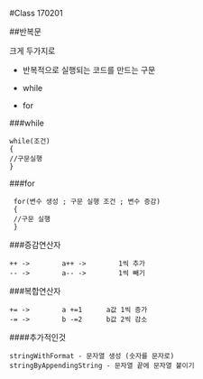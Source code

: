 #Class 170201


##반복문

크게 두가지로

* 반복적으로 실행되는 코드를 만드는 구문

* while
* for




###while
```
while(조건)
{
//구문실행
}
```

###for

```
 for(변수 생성 ; 구문 실행 조건 ; 변수 증감)
 {
 //구문 실행
 }
```
 

 
###증감연산자
```
++ ->        a++ ->        1씩 추가
-- ->        a-- ->        1씩 빼기
```
###복합연산자
```
+= ->        a +=1      a값 1씩 증가
-= ->        b -=2      b값 2씩 감소
```


####추가적인것
````
stringWithFormat - 문자열 생성 (숫자를 문자로)
stringByAppendingString - 문자열 끝에 문자열 붙이기
````